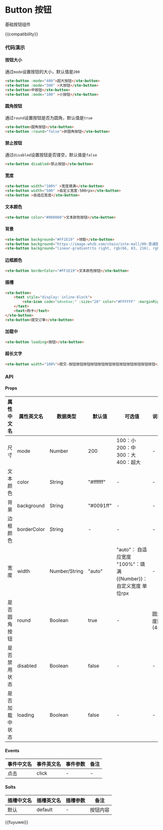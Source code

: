# Button 按钮
基础按钮组件

{{compatibility}}


### 代码演示
#### 按钮大小
通过`mode`设置按钮的大小，默认值是`200`
```html
<ste-button :mode="400">超大按钮</ste-button>
<ste-button :mode="300" >大按钮</ste-button>
<ste-button>中按钮</ste-button>
<ste-button :mode="100" >小按钮</ste-button>
```

#### 圆角按钮
通过`round`设置按钮是否为圆角，默认值是`true`
```html
<ste-button>圆角按钮</ste-button>
<ste-button :round="false">非圆角按钮</ste-button>
```

#### 禁止按钮
通过`disabled`设置按钮是否镂空，默认值是`false`
```html
<ste-button disabled>禁止按钮</ste-button>
```

#### 宽度
```html
<ste-button width="100%" >宽度填满</ste-button>
<ste-button width="500" >自定义宽度-500rpx</ste-button>
<ste-button >自适应宽度</ste-button>
```

#### 文本颜色
```html
<ste-button color="#000000">文本颜色按钮</ste-button>
```

#### 背景
```html
<ste-button background="#FF1E19" >领取</ste-button>
<ste-button background="https://image.whzb.com/chain/inte-mall/00-普通图片/00-开发版/1平台/我的/精选会员瓷片.png">背景图</ste-button>
<ste-button background="linear-gradient(to right, rgb(66, 83, 216), rgb(213, 51, 186))">渐变色</ste-button>
```

#### 边框颜色
```html
<ste-button borderColor="#FF1E19">文本颜色按钮</ste-button>
```

#### 插槽
```html
<ste-button>
	<text style="display: inline-block">
		<ste-icon code="&#xe6ae;" :size="28" color="#FFFFFF" :marginRight="8"></ste-icon>
	</text>
	<text>购卡</text>
</ste-button>
<ste-button>提交订单</ste-button>
```

#### 加载中
```html
<ste-button loading>按钮</ste-button>
```

#### 超长文字
```html
<ste-button width="100%">提交-按钮按钮按钮按钮按钮按钮按钮按钮按钮按钮按钮按钮</ste-button>
```

### API
#### Props
| 属性中文名		| 属性英文名		| 数据类型		| 默认值		| 可选值																	| 说明			|
| ---			| ---			| ---			| ---		| ---																	| ---			|
| 尺寸			| mode			| Number		| 200		| 100：小<br/>200：中<br/>300：大<br/>400：超大							| -				|
| 文本颜色		| color			| String		| "#ffffff"	| -																		| -				|
| 背景			| background	| String		| "#0091ff"	| -																		| -				|
| 边框颜色		| borderColor	| String		| -			| -																		| -				|
| 宽度			| width			| Number/String	| "auto"	| "auto"： 自适应宽度<br/>"100%"：填满<br/>{{Number}}：自定义宽度 单位rpx	| -				|
| 是否圆角按钮	| round			| Boolean		| true		| -																		| 圆角度数(48)	|
| 是否禁用状态	| disabled		| Boolean		| false		| -																		| -				|
| 是否加载中状态	| loading		| Boolean		| false		| -																		| -				|

#### Events
| 事件中文名| 事件英文名| 事件参数	| 备注	|
| ---		| ---		| ---		| ---	|
| 点击		| click		| -			| -		|

#### Solts
| 插槽中文名| 插槽英文名	| 插槽参数	| 备注		|
| ---		| ---		| ---		| ---		|
| 默认		| default	|-			| 按钮内容	|


{{fuyuwei}}